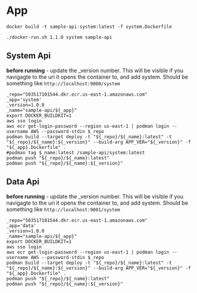 # App

```shell
docker build -t sample-api-system:latest -f system.Dockerfile

./docker-run.sh 1.1.0 system sample-api
```

## System Api

**before running** - update the _version number. This will be visible if you navigagte
to the uri it opens the container to, and add system. Should be something like `http://localhost:9000/system`

```shell
_repo="503517101544.dkr.ecr.us-east-1.amazonaws.com"
_app='system'
_version=1.0.0
_name="sample-api/${_app}"
export DOCKER_BUILDKIT=1
aws sso login
aws ecr get-login-password --region us-east-1 | podman login --username AWS --password-stdin $_repo
podman build --target deploy -t "${_repo}/${_name}:latest" -t "${_repo}/${_name}:${_version}" --build-arg APP_VER="${_version}" -f "${_app}.Dockerfile" .
#podman tag $_name:latest /sample-api/system:latest
podman push "${_repo}/${_name}:latest"
podman push "${_repo}/${_name}:${_version}"

```

## Data Api

**before running** - update the _version number. This will be visible if you navigagte
to the uri it opens the container to, and add system. Should be something like `http://localhost:9001/system`


```shell
_repo="503517101544.dkr.ecr.us-east-1.amazonaws.com"
_app='data'
_version=1.0.0
_name="sample-api/${_app}"
export DOCKER_BUILDKIT=1
aws sso login
aws ecr get-login-password --region us-east-1 | podman login --username AWS --password-stdin $_repo
podman build --target deploy -t "${_repo}/${_name}:latest" -t "${_repo}/${_name}:${_version}" --build-arg APP_VER="${_version}" -f "${_app}.Dockerfile" .
podman push "${_repo}/${_name}:latest"
podman push "${_repo}/${_name}:${_version}"

```
